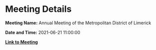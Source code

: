 # Meeting Details

**Meeting Name:** Annual Meeting of the Metropolitan District of Limerick

**Date and Time:** 2021-06-21 11:00:00

**[Link to Meeting](https://www.limerick.ie/council/whats-on/annual-meeting-metropolitan-district-limerick-3)**
